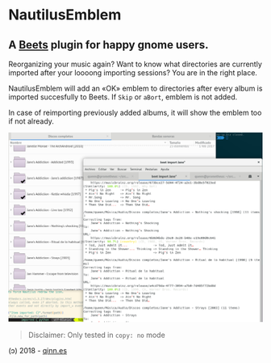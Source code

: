 NautilusEmblem
==============

## A [Beets](http://beets.io) plugin for happy gnome users.

Reorganizing your music again? Want to know what directories are currently
imported after your loooong importing sessions? You are in the right place.

NautilusEmblem will add an «OK» emblem to directories after every album is
imported succesfully to Beets. If `Skip` or `aBort`, emblem is not added.

In case of reimporting previously added albums, it will show the emblem too if 
not already.

![Screenshot](screenshot.png)

> Disclaimer: Only tested in `copy: no` mode

(ↄ) 2018 - [qinn.es](http://qinn.es)
